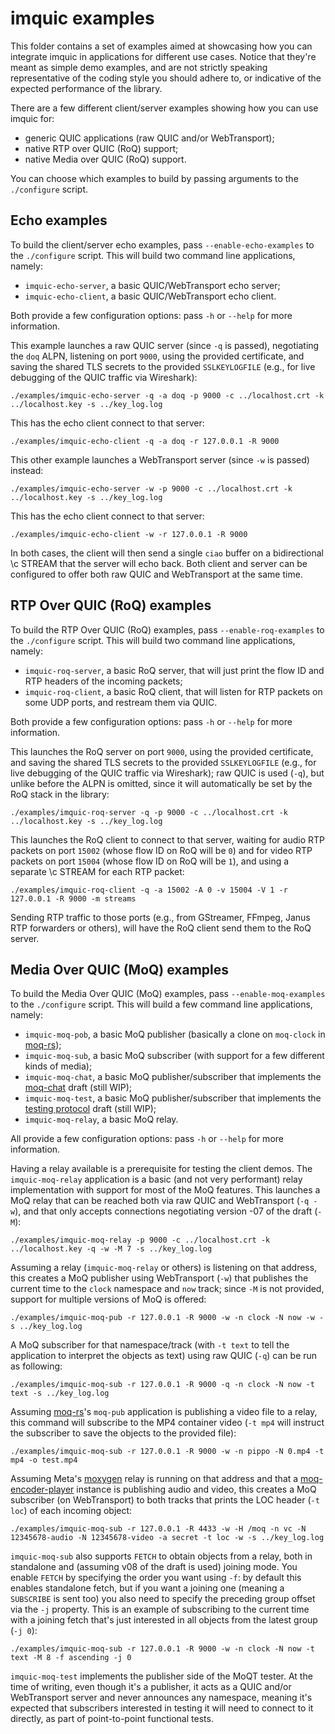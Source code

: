 imquic examples
===============

This folder contains a set of examples aimed at showcasing how you can integrate imquic in applications for different use cases. Notice that they're meant as simple demo examples, and are not strictly speaking representative of the coding style you should adhere to, or indicative of the expected performance of the library.

There are a few different client/server examples showing how you can use imquic for:

* generic QUIC applications (raw QUIC and/or WebTransport);
* native RTP over QUIC (RoQ) support;
* native Media over QUIC (RoQ) support.

You can choose which examples to build by passing arguments to the `./configure` script.

## Echo examples

To build the client/server echo examples, pass `--enable-echo-examples` to the `./configure` script. This will build two command line applications, namely:

* `imquic-echo-server`, a basic QUIC/WebTransport echo server;
* `imquic-echo-client`, a basic QUIC/WebTransport echo client.

Both provide a few configuration options: pass `-h` or `--help` for more information.

This example launches a raw QUIC server (since `-q` is passed), negotiating the `doq` ALPN, listening on port `9000`, using the provided certificate, and saving the shared TLS secrets to the provided `SSLKEYLOGFILE` (e.g., for live debugging of the QUIC traffic via Wireshark):

	./examples/imquic-echo-server -q -a doq -p 9000 -c ../localhost.crt -k ../localhost.key -s ../key_log.log

This has the echo client connect to that server:

	./examples/imquic-echo-client -q -a doq -r 127.0.0.1 -R 9000

This other example launches a WebTransport server (since `-w` is passed) instead:

	./examples/imquic-echo-server -w -p 9000 -c ../localhost.crt -k ../localhost.key -s ../key_log.log

This has the echo client connect to that server:

	./examples/imquic-echo-client -w -r 127.0.0.1 -R 9000

In both cases, the client will then send a single `ciao` buffer on a bidirectional \c STREAM that the server will echo back. Both client and server can be configured to offer both raw QUIC and WebTransport at the same time.

## RTP Over QUIC (RoQ) examples

To build the RTP Over QUIC (RoQ) examples, pass `--enable-roq-examples` to the `./configure` script. This will build two command line applications, namely:

* `imquic-roq-server`, a basic RoQ server, that will just print the flow ID and RTP headers of the incoming packets;
* `imquic-roq-client`, a basic RoQ client, that will listen for RTP packets on some UDP ports, and restream them via QUIC.

Both provide a few configuration options: pass `-h` or `--help` for more information.

This launches the RoQ server on port `9000`, using the provided certificate, and saving the shared TLS secrets to the provided `SSLKEYLOGFILE` (e.g., for live debugging of the QUIC traffic via Wireshark); raw QUIC is used (`-q`), but unlike before the ALPN is omitted, since it will automatically be set by the RoQ stack in the library:

	./examples/imquic-roq-server -q -p 9000 -c ../localhost.crt -k ../localhost.key -s ../key_log.log

This launches the RoQ client to connect to that server, waiting for audio RTP packets on port `15002` (whose flow ID on RoQ will be `0`) and for video RTP packets on port `15004` (whose flow ID on RoQ will be `1`), and using a separate \c STREAM for each RTP packet:

	./examples/imquic-roq-client -q -a 15002 -A 0 -v 15004 -V 1 -r 127.0.0.1 -R 9000 -m streams

Sending RTP traffic to those ports (e.g., from GStreamer, FFmpeg, Janus RTP forwarders or others), will have the RoQ client send them to the RoQ server.

## Media Over QUIC (MoQ) examples

To build the Media Over QUIC (MoQ) examples, pass `--enable-moq-examples` to the `./configure` script. This will build a few command line applications, namely:

* `imquic-moq-pob`, a basic MoQ publisher (basically a clone on `moq-clock` in [moq-rs](https://github.com/kixelated/moq-rs));
* `imquic-moq-sub`, a basic MoQ subscriber (with support for a few different kinds of media);
* `imquic-moq-chat`, a basic MoQ publisher/subscriber that implements the [moq-chat](https://datatracker.ietf.org/doc/draft-frindell-moq-chat/) draft (still WIP);
* `imquic-moq-test`, a basic MoQ publisher/subscriber that implements the [testing protocol](https://afrind.github.io/moq-test/draft-afrind-moq-test.html) draft (still WIP);
* `imquic-moq-relay`, a basic MoQ relay.

All provide a few configuration options: pass `-h` or `--help` for more information.

Having a relay available is a prerequisite for testing the client demos. The `imquic-moq-relay` application is a basic (and not very performant) relay implementation with support for most of the MoQ features. This launches a MoQ relay that can be reached both via raw QUIC and WebTransport (`-q -w`), and that only accepts connections negotiating version -07 of the draft (`-M`):

	./examples/imquic-moq-relay -p 9000 -c ../localhost.crt -k ../localhost.key -q -w -M 7 -s ../key_log.log

Assuming a relay (`imquic-moq-relay` or others) is listening on that address, this creates a MoQ publisher using WebTransport (`-w`) that publishes the current time to the `clock` namespace and `now` track; since `-M` is not provided, support for multiple versions of MoQ is offered:

	./examples/imquic-moq-pub -r 127.0.0.1 -R 9000 -w -n clock -N now -w -s ../key_log.log

A MoQ subscriber for that namespace/track (with `-t text` to tell the application to interpret the objects as text) using raw QUIC (`-q`) can be run as following:

	./examples/imquic-moq-sub -r 127.0.0.1 -R 9000 -q -n clock -N now -t text -s ../key_log.log

Assuming [moq-rs](https://github.com/kixelated/moq-rs)'s `moq-pub` application is publishing a video file to a relay, this command will subscribe to the MP4 container video (`-t mp4` will instruct the subscriber to save the objects to the provided file):

	./examples/imquic-moq-sub -r 127.0.0.1 -R 9000 -w -n pippo -N 0.mp4 -t mp4 -o test.mp4

Assuming Meta's [moxygen](https://github.com/facebookexperimental/moxygen) relay is running on that address and that a [moq-encoder-player](https://github.com/facebookexperimental/moq-encoder-player/) instance is publishing audio and video, this creates a MoQ subscriber (on WebTransport) to both tracks that prints the LOC header (`-t loc`) of each incoming object:

	./examples/imquic-moq-sub -r 127.0.0.1 -R 4433 -w -H /moq -n vc -N 12345678-audio -N 12345678-video -a secret -t loc -w -s ../key_log.log

`imquic-moq-sub` also supports `FETCH` to obtain objects from a relay, both in standalone and (assuming v08 of the draft is used) joining mode. You enable `FETCH` by specifying the order you want using `-f`: by default this enables standalone fetch, but if you want a joining one (meaning a `SUBSCRIBE` is sent too) you also need to specify the preceding group offset via the `-j` property. This is an example of subscribing to the current time with a joining fetch that's just interested in all objects from the latest group (`-j 0`):

	./examples/imquic-moq-sub -r 127.0.0.1 -R 9000 -w -n clock -N now -t text -M 8 -f ascending -j 0

`imquic-moq-test` implements the publisher side of the MoQT tester. At the time of writing, even though it's a publisher, it acts as a QUIC and/or WebTransport server and never announces any namespace, meaning it's expected that subscribers interested in testing it will need to connect to it directly, as part of point-to-point functional tests.
